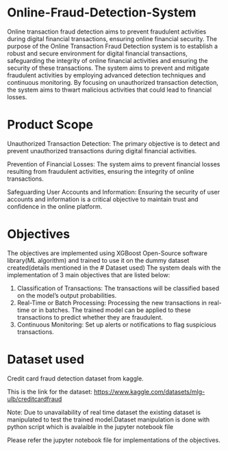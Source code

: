 # Online-Fraud-Detection-System
Online transaction fraud detection aims to prevent fraudulent activities during digital financial transactions, ensuring online financial security.
The purpose of the Online Transaction Fraud Detection system is to establish a robust and secure environment for digital financial transactions, safeguarding the integrity of online financial activities and ensuring the security of these transactions.
The system aims to prevent and mitigate fraudulent activities by employing advanced detection techniques and continuous monitoring. By focusing on unauthorized transaction detection, the system aims to thwart malicious activities that could lead to financial losses.

# Product Scope
Unauthorized Transaction Detection: The primary objective is to detect and prevent unauthorized transactions during digital financial activities. 

Prevention of Financial Losses: The system aims to prevent financial losses resulting from fraudulent activities, ensuring the integrity of online transactions.

Safeguarding User Accounts and Information: Ensuring the security of user accounts and information is a critical objective to maintain trust and confidence in the online platform.

# Objectives
The objectives are implemented using XGBoost Open-Source software library(ML algorithm) and trained to use it on the dummy dataset created(details mentioned in the # Dataset used)
The system deals with the implementation of 3 main objectives that are listed below:
1. Classification of Transactions:  The transactions will be classified based on the model’s output probabilities.
2. Real-Time or Batch Processing:  Processing the new transactions in real-time or in batches. The trained model can be applied to these transactions to predict whether they are fraudulent.
3. Continuous Monitoring:  Set up alerts or notifications to flag suspicious transactions.

# Dataset used
Credit card fraud detection dataset from kaggle.

This is the link for the dataset: https://www.kaggle.com/datasets/mlg-ulb/creditcardfraud

Note: Due to unavailability of real time dataset the existing dataset is manipulated to test the trained model.Dataset manipulation is done with python script which is avalaible in the jupyter notebook file

Please refer the jupyter notebook file for implementations of the objectives.
